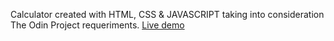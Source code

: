 Calculator created with HTML, CSS & JAVASCRIPT taking into consideration The Odin Project requeriments.
[Live demo](https://nasor2.github.io/Calculator/)
